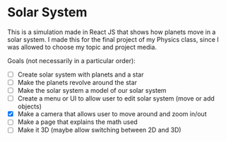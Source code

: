 # Solar System

This is a simulation made in React JS that shows how planets move in a solar system. I made this for the final project of my Physics class, since I was allowed to choose my topic and project media.

Goals (not necessarily in a particular order):

- [ ] Create solar system with planets and a star
- [ ] Make the planets revolve around the star
- [ ] Make the solar system a model of our solar system
- [ ] Create a menu or UI to allow user to edit solar system (move or add objects)
- [x] Make a camera that allows user to move around and zoom in/out
- [ ] Make a page that explains the math used
- [ ] Make it 3D (maybe allow switching between 2D and 3D)
